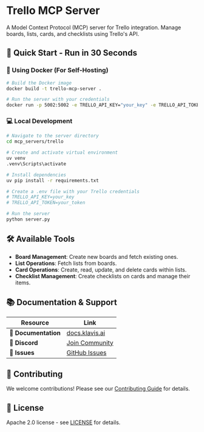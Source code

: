 # Trello MCP Server

A Model Context Protocol (MCP) server for Trello integration. Manage boards, lists, cards, and checklists using Trello's API.

## 🚀 Quick Start - Run in 30 Seconds

### 🐳 Using Docker (For Self-Hosting)

```bash
# Build the Docker image
docker build -t trello-mcp-server .

# Run the server with your credentials
docker run -p 5002:5002 -e TRELLO_API_KEY="your_key" -e TRELLO_API_TOKEN="your_token" trello-mcp-server
```

### 💻 Local Development

```bash
# Navigate to the server directory
cd mcp_servers/trello

# Create and activate virtual environment
uv venv
.venv\Scripts\activate

# Install dependencies
uv pip install -r requirements.txt

# Create a .env file with your Trello credentials
# TRELLO_API_KEY=your_key
# TRELLO_API_TOKEN=your_token

# Run the server
python server.py
```

## 🛠️ Available Tools

- **Board Management**: Create new boards and fetch existing ones.
- **List Operations**: Fetch lists from boards.
- **Card Operations**: Create, read, update, and delete cards within lists.
- **Checklist Management**: Create checklists on cards and manage their items.

## 📚 Documentation & Support

| Resource | Link |
|----------|------|
| **📖 Documentation** | [docs.klavis.ai](https://docs.klavis.ai) |
| **💬 Discord** | [Join Community](https://discord.gg/p7TuTEcssn) |
| **🐛 Issues** | [GitHub Issues](https://github.com/klavis-ai/klavis/issues) |

## 🤝 Contributing

We welcome contributions! Please see our [Contributing Guide](../../CONTRIBUTING.md) for details.

## 📜 License

Apache 2.0 license - see [LICENSE](../../LICENSE) for details.